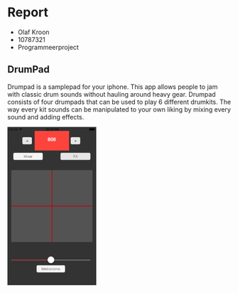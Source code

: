 # Report

- Olaf Kroon
- 10787321
- Programmeerproject

## DrumPad

Drumpad is a samplepad for your iphone. This app allows people to jam with classic drum sounds without hauling around heavy gear. Drumpad
consists of four drumpads that can be used to play 6 different drumkits. The way every kit sounds can be manipulated to your own liking by 
mixing every sound and adding effects.

<img src="https://github.com/olaf-olaf/finalProject/blob/master/doc/DrumPad.png" width="200px"></br>


